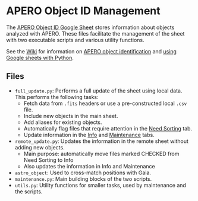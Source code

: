 # APERO Object ID Management
The [APERO Object ID Google Sheet](https://docs.google.com/spreadsheets/d/1jwlux8AJjBMMVrbg6LszJIpFJrk6alhbT5HA7BiAHD8/edit#gid=0) stores information about objects analyzed with APERO. These
files facilitate the management of the sheet with two executable scripts and various utility
functions.

See the [Wiki](https://github.com/njcuk9999/apero-utils/wiki) for information on [APERO object identification](https://github.com/njcuk9999/apero-utils/wiki/APERO-Object-Identification) and [using Google sheets with Python](https://github.com/njcuk9999/apero-utils/wiki/Working-with-Google-Sheets).

## Files
- `full_update.py`: Performs a full update of the sheet using local data. This performs the following tasks:
  - Fetch data from `.fits` headers or use a pre-constructed local `.csv` file.
  - Include new objects in the main sheet.
  - Add aliases for existing objects.
  - Automatically flag files that require attention in the [Need Sorting](https://docs.google.com/spreadsheets/d/1jwlux8AJjBMMVrbg6LszJIpFJrk6alhbT5HA7BiAHD8/edit#gid=1396997839) tab.
  - Update information in the [Info](https://docs.google.com/spreadsheets/d/1jwlux8AJjBMMVrbg6LszJIpFJrk6alhbT5HA7BiAHD8/edit#gid=0) and [Maintenance](https://docs.google.com/spreadsheets/d/1jwlux8AJjBMMVrbg6LszJIpFJrk6alhbT5HA7BiAHD8/edit#gid=247392185) tabs.
- `remote_update.py`: Updates the information in the remote sheet without adding new objects.
  - Main purpose: automatically move files marked CHECKED from Need Sorting to Info
  - Also updates the information in Info and Maintenance
- `astro_object`: Used to cross-match positions with Gaia.
- `maintenance.py`: Main building blocks of the two scripts.
- `utils.py`: Utility functions for smaller tasks, used by maintenance and the scripts.

